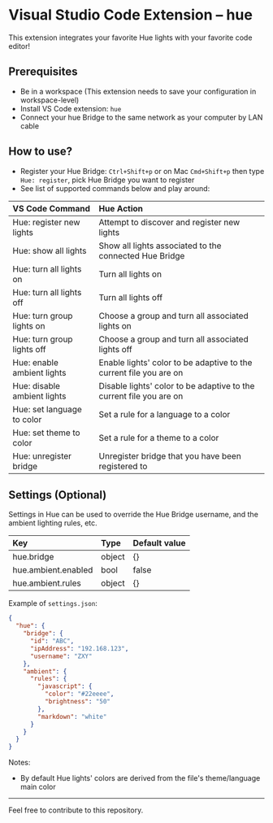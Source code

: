 Visual Studio Code Extension – hue
===
This extension integrates your favorite Hue lights with your favorite code editor!

Prerequisites
---
- Be in a workspace (This extension needs to save your configuration in workspace-level)
- Install VS Code extension: `hue`
- Connect your hue Bridge to the same network as your computer by LAN cable

How to use?
---
- Register your Hue Bridge:
`Ctrl+Shift+p` or on Mac `Cmd+Shift+p` then type `Hue: register`, pick Hue Bridge you want to register
- See list of supported commands below and play around:

|VS Code Command|Hue Action|
|:-|:-|
|Hue: register new lights|Attempt to discover and register new lights|
|Hue: show all lights|Show all lights associated to the connected Hue Bridge|
|Hue: turn all lights on |Turn all lights on|
|Hue: turn all lights off |Turn all lights off|
|Hue: turn group lights on |Choose a group and turn all associated lights on|
|Hue: turn group lights off |Choose a group and turn all associated lights off|
|Hue: enable ambient lights|Enable lights' color to be adaptive to the current file you are on|
|Hue: disable ambient lights|Disable lights' color to be adaptive to the current file you are on|
|Hue: set language to color|Set a rule for a language to a color|
|Hue: set theme to color|Set a rule for a theme to a color|
|Hue: unregister bridge|Unregister bridge that you have been registered to|

Settings (Optional)
---
Settings in Hue can be used to override the Hue Bridge username, and the ambient lighting rules, etc.

|Key|Type|Default value|
|:--|:--|:--|
|hue.bridge|object|{}|
|hue.ambient.enabled|bool|false|
|hue.ambient.rules|object|{}|

Example of `settings.json`:
```json
{
  "hue": {
    "bridge": {
      "id": "ABC",
      "ipAddress": "192.168.123",
      "username": "ZXY"
    },
    "ambient": {
      "rules": {
        "javascript": {
          "color": "#22eeee",
          "brightness": "50"
        },
        "markdown": "white"
      }
    }
  }
}
```

Notes:
- By default Hue lights' colors are derived from the file's theme/language main color

***
Feel free to contribute to this repository.